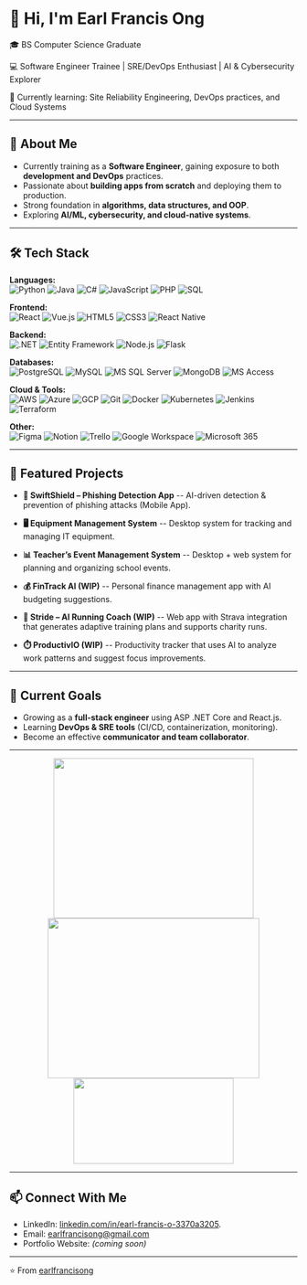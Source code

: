 # 👋 Hi, I'm Earl Francis Ong  

🎓 BS Computer Science Graduate 

💻 Software Engineer Trainee | SRE/DevOps Enthusiast | AI & Cybersecurity Explorer  

🌱 Currently learning: Site Reliability Engineering, DevOps practices, and Cloud Systems  

---

## 🚀 About Me
- Currently training as a **Software Engineer**, gaining exposure to both **development and DevOps** practices.  
- Passionate about **building apps from scratch** and deploying them to production.  
- Strong foundation in **algorithms, data structures, and OOP**.  
- Exploring **AI/ML, cybersecurity, and cloud-native systems**.  

---

## 🛠️ Tech Stack

**Languages:**  
![Python](https://img.shields.io/badge/Python-3776AB?logo=python&logoColor=white) 
![Java](https://img.shields.io/badge/Java-007396?logo=java&logoColor=white) 
![C#](https://img.shields.io/badge/C%23-239120?logo=c-sharp&logoColor=white) 
![JavaScript](https://img.shields.io/badge/JavaScript-F7DF1E?logo=javascript&logoColor=black) 
![PHP](https://img.shields.io/badge/PHP-777BB4?logo=php&logoColor=white) 
![SQL](https://img.shields.io/badge/SQL-003B57?logo=database&logoColor=white)  

**Frontend:**  
![React](https://img.shields.io/badge/React-20232A?logo=react&logoColor=61DAFB) 
![Vue.js](https://img.shields.io/badge/Vue.js-35495E?logo=vue.js&logoColor=4FC08D) 
![HTML5](https://img.shields.io/badge/HTML5-E34F26?logo=html5&logoColor=white) 
![CSS3](https://img.shields.io/badge/CSS3-1572B6?logo=css3&logoColor=white) 
![React Native](https://img.shields.io/badge/React_Native-20232A?logo=react&logoColor=61DAFB)  

**Backend:**  
![.NET](https://img.shields.io/badge/.NET_Core-512BD4?logo=dotnet&logoColor=white) 
![Entity Framework](https://img.shields.io/badge/Entity_Framework-512BD4?logo=dotnet&logoColor=white) 
![Node.js](https://img.shields.io/badge/Node.js-339933?logo=node.js&logoColor=white) 
![Flask](https://img.shields.io/badge/Flask-000000?logo=flask&logoColor=white)  

**Databases:**  
![PostgreSQL](https://img.shields.io/badge/PostgreSQL-336791?logo=postgresql&logoColor=white) 
![MySQL](https://img.shields.io/badge/MySQL-4479A1?logo=mysql&logoColor=white) 
![MS SQL Server](https://img.shields.io/badge/MS_SQL_Server-CC2927?logo=microsoftsqlserver&logoColor=white) 
![MongoDB](https://img.shields.io/badge/MongoDB-47A248?logo=mongodb&logoColor=white) 
![MS Access](https://img.shields.io/badge/MS_Access-A4373A?logo=microsoft-access&logoColor=white)  

**Cloud & Tools:**  
![AWS](https://img.shields.io/badge/AWS-232F3E?logo=amazon-aws&logoColor=white) 
![Azure](https://img.shields.io/badge/Azure-0078D4?logo=microsoft-azure&logoColor=white) 
![GCP](https://img.shields.io/badge/GCP-4285F4?logo=google-cloud&logoColor=white) 
![Git](https://img.shields.io/badge/Git-F05032?logo=git&logoColor=white) 
![Docker](https://img.shields.io/badge/Docker-2496ED?logo=docker&logoColor=white) 
![Kubernetes](https://img.shields.io/badge/Kubernetes-326CE5?logo=kubernetes&logoColor=white) 
![Jenkins](https://img.shields.io/badge/Jenkins-D24939?logo=jenkins&logoColor=white) 
![Terraform](https://img.shields.io/badge/Terraform-7B42BC?logo=terraform&logoColor=white)  

**Other:**  
![Figma](https://img.shields.io/badge/Figma-F24E1E?logo=figma&logoColor=white) 
![Notion](https://img.shields.io/badge/Notion-000000?logo=notion&logoColor=white) 
![Trello](https://img.shields.io/badge/Trello-0052CC?logo=trello&logoColor=white) 
![Google Workspace](https://img.shields.io/badge/Google_Workspace-4285F4?logo=google&logoColor=white) 
![Microsoft 365](https://img.shields.io/badge/Microsoft_365-D83B01?logo=microsoft&logoColor=white)  


---

## 📂 Featured Projects

- **📱 SwiftShield – Phishing Detection App**
    -- AI-driven detection & prevention of phishing attacks (Mobile App).

- **🖥️ Equipment Management System**
    -- Desktop system for tracking and managing IT equipment.

- **📊 Teacher’s Event Management System**
    -- Desktop + web system for planning and organizing school events.

- **💰 FinTrack AI (WIP)**
    -- Personal finance management app with AI budgeting suggestions.

- **🏃 Stride – AI Running Coach (WIP)**
    -- Web app with Strava integration that generates adaptive training plans and supports charity runs.

- **⏱️ ProductivIO (WIP)**
    -- Productivity tracker that uses AI to analyze work patterns and suggest focus improvements.

---

## 🎯 Current Goals
- Growing as a **full-stack engineer** using ASP .NET Core and React.js.  
- Learning **DevOps & SRE tools** (CI/CD, containerization, monitoring).  
- Become an effective **communicator and team collaborator**.  

---


<div align="center">
  <img src="https://github-readme-stats.vercel.app/api?username=earlfranciss&show_icons=true&locale=en&theme=tokyonight" height="280" width="350" />
  <img src="https://github-readme-streak-stats.herokuapp.com/?user=earlfranciss&theme=tokyonight" height="280" width="370" />
  <img src="https://github-readme-stats.vercel.app/api/top-langs?username=earlfranciss&show_icons=true&locale=en&layout=compact&theme=tokyonight" height="150" width="280" />
</div>

---

## 📫 Connect With Me
- LinkedIn: [linkedin.com/in/earl-francis-o-3370a3205](https://www.linkedin.com/in/earl-francis-o-3370a3205).
- Email: earlfrancisong@gmail.com  
- Portfolio Website: *(coming soon)*  

---

⭐️ From [earlfrancisong](https://github.com/earlfranciss)  

<!--
**earlfranciss/earlfranciss** is a ✨ _special_ ✨ repository because its `README.md` (this file) appears on your GitHub profile.

Here are some ideas to get you started:

- 🔭 I’m currently working on ...
- 🌱 I’m currently learning ...
- 👯 I’m looking to collaborate on ...
- 🤔 I’m looking for help with ...
- 💬 Ask me about ...
- 📫 How to reach me: ...
- 😄 Pronouns: ...
- ⚡ Fun fact: ...
-->
